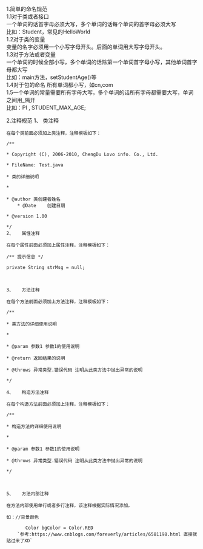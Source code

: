 1.简单的命名规范<br>
    1.1对于类或者接口 <br>
        一个单词的话首字母必须大写，多个单词的话每个单词的首字母必须大写<br>
            比如：Student，常见的HelloWorld<br>
    1.2对于类的变量<br>
        变量的名字必须用一个小写字母开头。后面的单词用大写字母开头。<br>
    1.3对于方法或者变量       <br>
        一个单词的时候全部小写，多个单词的话除第一个单词首字母小写，其他单词首字母都大写<br>
            比如：main方法，setStudentAge()等 <br>
    1.4对于包的命名
        所有单词都小写，如cn,com     <br>
    1.5一个单词的常量需要所有字母大写，多个单词的话所有字母都需要大写，单词之间用_隔开<br>
        比如：PI , STUDENT_MAX_AGE;<br>
        
2.注释规范
    1、   类注释
    
    在每个类前面必须加上类注释，注释模板如下：
    
    /**
    
    * Copyright (C), 2006-2010, ChengDu Lovo info. Co., Ltd.
    
    * FileName: Test.java
    
    * 类的详细说明
    
    *
    
    * @author 类创建者姓名
        * @Date    创建日期
    
    * @version 1.00
    
    */
    2、   属性注释
    
    在每个属性前面必须加上属性注释，注释模板如下：
    
    /** 提示信息 */
    
    private String strMsg = null;
    
     
    
    3、   方法注释
    
    在每个方法前面必须加上方法注释，注释模板如下：
    
    /**
    
    * 类方法的详细使用说明
    
    *
    
    * @param 参数1 参数1的使用说明
    
    * @return 返回结果的说明
    
    * @throws 异常类型.错误代码 注明从此类方法中抛出异常的说明
    
    */
    
    4、   构造方法注释
    
    在每个构造方法前面必须加上注释，注释模板如下：
    
    /**
    
    * 构造方法的详细使用说明
    
    *
    
    * @param 参数1 参数1的使用说明
    
    * @throws 异常类型.错误代码 注明从此类方法中抛出异常的说明
    
    */
    
     
    
    5、   方法内部注释
    
    在方法内部使用单行或者多行注释，该注释根据实际情况添加。
    
    如：//背景颜色
    
           Color bgColor = Color.RED 
        `参考:https://www.cnblogs.com/foreverly/articles/6581198.html 直接就贴过来了XD`        